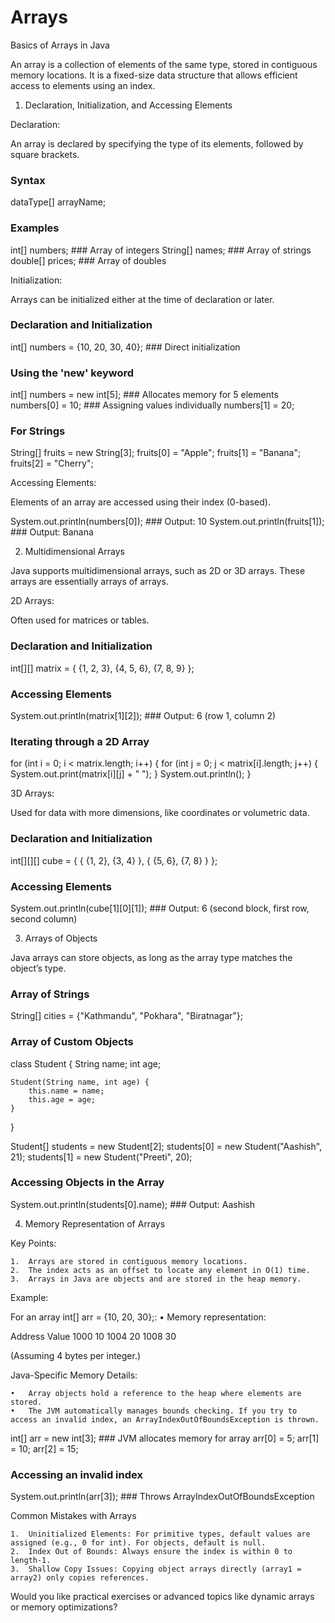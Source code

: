 # Arrays

Basics of Arrays in Java

An array is a collection of elements of the same type, stored in contiguous memory locations. It is a fixed-size data structure that allows efficient access to elements using an index.

1. Declaration, Initialization, and Accessing Elements

Declaration:

An array is declared by specifying the type of its elements, followed by square brackets.

### Syntax
dataType[] arrayName;

### Examples
int[] numbers;      ### Array of integers
String[] names;     ### Array of strings
double[] prices;    ### Array of doubles

Initialization:

Arrays can be initialized either at the time of declaration or later.

### Declaration and Initialization
int[] numbers = {10, 20, 30, 40}; ### Direct initialization

### Using the 'new' keyword
int[] numbers = new int[5]; ### Allocates memory for 5 elements
numbers[0] = 10;            ### Assigning values individually
numbers[1] = 20;

### For Strings
String[] fruits = new String[3];
fruits[0] = "Apple";
fruits[1] = "Banana";
fruits[2] = "Cherry";

Accessing Elements:

Elements of an array are accessed using their index (0-based).

System.out.println(numbers[0]); ### Output: 10
System.out.println(fruits[1]); ### Output: Banana

2. Multidimensional Arrays

Java supports multidimensional arrays, such as 2D or 3D arrays. These arrays are essentially arrays of arrays.

2D Arrays:

Often used for matrices or tables.

### Declaration and Initialization
int[][] matrix = {
    {1, 2, 3},
    {4, 5, 6},
    {7, 8, 9}
};

### Accessing Elements
System.out.println(matrix[1][2]); ### Output: 6 (row 1, column 2)

### Iterating through a 2D Array
for (int i = 0; i < matrix.length; i++) {
    for (int j = 0; j < matrix[i].length; j++) {
        System.out.print(matrix[i][j] + " ");
    }
    System.out.println();
}

3D Arrays:

Used for data with more dimensions, like coordinates or volumetric data.

### Declaration and Initialization
int[][][] cube = {
    {
        {1, 2}, {3, 4}
    },
    {
        {5, 6}, {7, 8}
    }
};

### Accessing Elements
System.out.println(cube[1][0][1]); ### Output: 6 (second block, first row, second column)

3. Arrays of Objects

Java arrays can store objects, as long as the array type matches the object’s type.

### Array of Strings
String[] cities = {"Kathmandu", "Pokhara", "Biratnagar"};

### Array of Custom Objects
class Student {
    String name;
    int age;

    Student(String name, int age) {
        this.name = name;
        this.age = age;
    }
}

Student[] students = new Student[2];
students[0] = new Student("Aashish", 21);
students[1] = new Student("Preeti", 20);

### Accessing Objects in the Array
System.out.println(students[0].name); ### Output: Aashish

4. Memory Representation of Arrays

Key Points:

	1.	Arrays are stored in contiguous memory locations.
	2.	The index acts as an offset to locate any element in O(1) time.
	3.	Arrays in Java are objects and are stored in the heap memory.

Example:

For an array int[] arr = {10, 20, 30};:
	•	Memory representation:

Address     Value
1000        10
1004        20
1008        30

(Assuming 4 bytes per integer.)

Java-Specific Memory Details:

	•	Array objects hold a reference to the heap where elements are stored.
	•	The JVM automatically manages bounds checking. If you try to access an invalid index, an ArrayIndexOutOfBoundsException is thrown.

int[] arr = new int[3]; ### JVM allocates memory for array
arr[0] = 5;
arr[1] = 10;
arr[2] = 15;

### Accessing an invalid index
System.out.println(arr[3]); ### Throws ArrayIndexOutOfBoundsException

Common Mistakes with Arrays

	1.	Uninitialized Elements: For primitive types, default values are assigned (e.g., 0 for int). For objects, default is null.
	2.	Index Out of Bounds: Always ensure the index is within 0 to length-1.
	3.	Shallow Copy Issues: Copying object arrays directly (array1 = array2) only copies references.

Would you like practical exercises or advanced topics like dynamic arrays or memory optimizations?